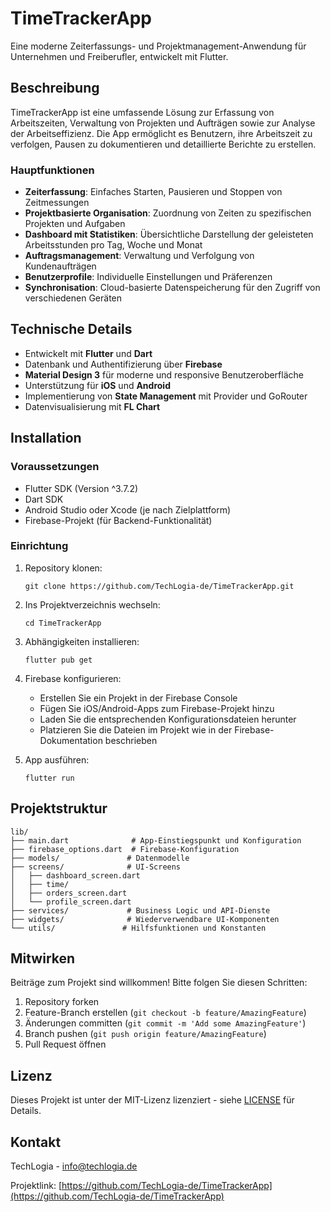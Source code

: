 # TimeTrackerApp

Eine moderne Zeiterfassungs- und Projektmanagement-Anwendung für Unternehmen und Freiberufler, entwickelt mit Flutter.

## Beschreibung

TimeTrackerApp ist eine umfassende Lösung zur Erfassung von Arbeitszeiten, Verwaltung von Projekten und Aufträgen sowie zur Analyse der Arbeitseffizienz. Die App ermöglicht es Benutzern, ihre Arbeitszeit zu verfolgen, Pausen zu dokumentieren und detaillierte Berichte zu erstellen.

### Hauptfunktionen

- **Zeiterfassung**: Einfaches Starten, Pausieren und Stoppen von Zeitmessungen
- **Projektbasierte Organisation**: Zuordnung von Zeiten zu spezifischen Projekten und Aufgaben
- **Dashboard mit Statistiken**: Übersichtliche Darstellung der geleisteten Arbeitsstunden pro Tag, Woche und Monat
- **Auftragsmanagement**: Verwaltung und Verfolgung von Kundenaufträgen
- **Benutzerprofile**: Individuelle Einstellungen und Präferenzen
- **Synchronisation**: Cloud-basierte Datenspeicherung für den Zugriff von verschiedenen Geräten

## Technische Details

- Entwickelt mit **Flutter** und **Dart**
- Datenbank und Authentifizierung über **Firebase**
- **Material Design 3** für moderne und responsive Benutzeroberfläche
- Unterstützung für **iOS** und **Android**
- Implementierung von **State Management** mit Provider und GoRouter
- Datenvisualisierung mit **FL Chart**

## Installation

### Voraussetzungen

- Flutter SDK (Version ^3.7.2)
- Dart SDK
- Android Studio oder Xcode (je nach Zielplattform)
- Firebase-Projekt (für Backend-Funktionalität)

### Einrichtung

1. Repository klonen:
   ```
   git clone https://github.com/TechLogia-de/TimeTrackerApp.git
   ```

2. Ins Projektverzeichnis wechseln:
   ```
   cd TimeTrackerApp
   ```

3. Abhängigkeiten installieren:
   ```
   flutter pub get
   ```

4. Firebase konfigurieren:
   - Erstellen Sie ein Projekt in der Firebase Console
   - Fügen Sie iOS/Android-Apps zum Firebase-Projekt hinzu
   - Laden Sie die entsprechenden Konfigurationsdateien herunter
   - Platzieren Sie die Dateien im Projekt wie in der Firebase-Dokumentation beschrieben

5. App ausführen:
   ```
   flutter run
   ```

## Projektstruktur

```
lib/
├── main.dart              # App-Einstiegspunkt und Konfiguration
├── firebase_options.dart  # Firebase-Konfiguration
├── models/               # Datenmodelle
├── screens/              # UI-Screens
│   ├── dashboard_screen.dart
│   ├── time/
│   ├── orders_screen.dart
│   └── profile_screen.dart
├── services/             # Business Logic und API-Dienste
├── widgets/              # Wiederverwendbare UI-Komponenten
└── utils/               # Hilfsfunktionen und Konstanten
```

## Mitwirken

Beiträge zum Projekt sind willkommen! Bitte folgen Sie diesen Schritten:

1. Repository forken
2. Feature-Branch erstellen (`git checkout -b feature/AmazingFeature`)
3. Änderungen committen (`git commit -m 'Add some AmazingFeature'`)
4. Branch pushen (`git push origin feature/AmazingFeature`)
5. Pull Request öffnen

## Lizenz

Dieses Projekt ist unter der MIT-Lizenz lizenziert - siehe [LICENSE](LICENSE) für Details.

## Kontakt

TechLogia - [info@techlogia.de](mailto:info@techlogia.de)

Projektlink: [https://github.com/TechLogia-de/TimeTrackerApp](https://github.com/TechLogia-de/TimeTrackerApp)
